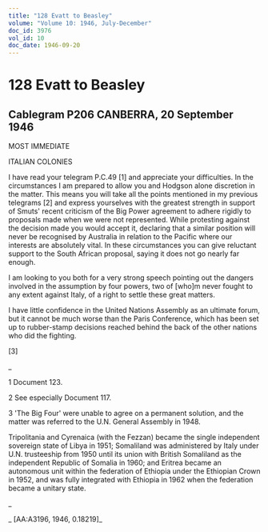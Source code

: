 ```yaml
---
title: "128 Evatt to Beasley"
volume: "Volume 10: 1946, July-December"
doc_id: 3976
vol_id: 10
doc_date: 1946-09-20
---
```


# 128 Evatt to Beasley

## Cablegram P206 CANBERRA, 20 September 1946

MOST IMMEDIATE

ITALIAN COLONIES

I have read your telegram P.C.49 [1] and appreciate your difficulties. In the circumstances I am prepared to allow you and Hodgson alone discretion in the matter. This means you will take all the points mentioned in my previous telegrams [2] and express yourselves with the greatest strength in support of Smuts' recent criticism of the Big Power agreement to adhere rigidly to proposals made when we were not represented. While protesting against the decision made you would accept it, declaring that a similar position will never be recognised by Australia in relation to the Pacific where our interests are absolutely vital. In these circumstances you can give reluctant support to the South African proposal, saying it does not go nearly far enough.

I am looking to you both for a very strong speech pointing out the dangers involved in the assumption by four powers, two of [who]m never fought to any extent against Italy, of a right to settle these great matters.

I have little confidence in the United Nations Assembly as an ultimate forum, but it cannot be much worse than the Paris Conference, which has been set up to rubber-stamp decisions reached behind the back of the other nations who did the fighting.

[3]

_

1 Document 123.

2 See especially Document 117.

3 'The Big Four' were unable to agree on a permanent solution, and the matter was referred to the U.N. General Assembly in 1948.

Tripolitania and Cyrenaica (with the Fezzan) became the single independent sovereign state of Libya in 1951; Somaliland was administered by Italy under U.N. trusteeship from 1950 until its union with British Somaliland as the independent Republic of Somalia in 1960; and Eritrea became an autonomous unit within the federation of Ethiopia under the Ethiopian Crown in 1952, and was fully integrated with Ethiopia in 1962 when the federation became a unitary state.

_

_ [AA:A3196, 1946, 0.18219]_
